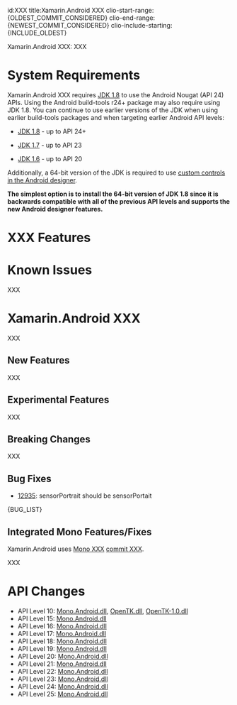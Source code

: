 ﻿id:XXX
title:Xamarin.Android XXX
clio-start-range:{OLDEST_COMMIT_CONSIDERED}
clio-end-range:{NEWEST_COMMIT_CONSIDERED}
clio-include-starting:{INCLUDE_OLDEST}

Xamarin.Android XXX: XXX

# System Requirements

Xamarin.Android XXX requires
[JDK 1.8](http://www.oracle.com/technetwork/java/javase/downloads/jdk8-downloads-2133151.html)
to use the Android Nougat (API 24) APIs. Using the Android build-tools r24+ package may also
require using JDK 1.8.
You can continue to use earlier versions of the JDK when using earlier build-tools packages
and when targeting earlier Android API levels:

* [JDK 1.8](http://www.oracle.com/technetwork/java/javase/downloads/jdk8-downloads-2133151.html) - up to API 24+

* [JDK 1.7](http://www.oracle.com/technetwork/java/javase/downloads/jdk7-downloads-1880260.html) - up to API 23

* [JDK 1.6](http://www.oracle.com/technetwork/java/javase/downloads/java-archive-downloads-javase6-419409.html) - up to API 20

Additionally, a 64-bit version of the JDK is required to use
[custom controls in the Android designer][gui-designer].

[gui-designer]: https://developer.xamarin.com/releases/vs/xamarin.vs_4/xamarin.vs_4.2/#androiddesignercustomcontrols

**The simplest option is to install the 64-bit version of JDK 1.8 since it is
backwards compatible with all of the previous API levels and supports the new
Android designer features.**


# XXX Features


# Known Issues

XXX

# Xamarin.Android XXX

XXX

## New Features

XXX

<a name="experimental-features"/>

## Experimental Features

XXX

<a name="Breaking_Changes" />

## Breaking Changes

XXX


<a name="Bug_Fixes"/>

## Bug Fixes

* [12935](https://bugzilla.xamarin.com/show_bug.cgi?id=12935):
    sensorPortrait should be sensorPortait

{BUG_LIST}


<a name="integrated-mono" />

## Integrated Mono Features/Fixes

Xamarin.Android uses [Mono XXX](http://www.mono-project.com/docs/about-mono/releases/XXX/)
[commit XXX](https://github.com/mono/mono/commit/XXX).


XXX


<a name="API_Changes" />

# API Changes

* API Level 10:
    [Mono.Android.dll](level_10_diff/mono.android.dll),
    [OpenTK.dll](level_10_diff/opentk.dll),
    [OpenTK-1.0.dll](level_10_diff/opentk-1.0.dll)
* API Level 15:
    [Mono.Android.dll](level_15_diff/mono.android.dll)
* API Level 16:
    [Mono.Android.dll](level_16_diff/mono.android.dll)
* API Level 17:
    [Mono.Android.dll](level_17_diff/mono.android.dll)
* API Level 18:
    [Mono.Android.dll](level_18_diff/mono.android.dll)
* API Level 19:
    [Mono.Android.dll](level_19_diff/mono.android.dll)
* API Level 20:
    [Mono.Android.dll](level_20_diff/mono.android.dll)
* API Level 21:
    [Mono.Android.dll](level_21_diff/mono.android.dll)
* API Level 22:
    [Mono.Android.dll](level_22_diff/mono.android.dll)
* API Level 23:
    [Mono.Android.dll](level_23_diff/mono.android.dll)
* API Level 24:
    [Mono.Android.dll](level_24_diff/mono.android.dll)
* API Level 25:
    [Mono.Android.dll](level_25_diff/mono.android.dll)